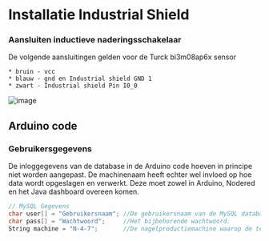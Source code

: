 # Installatie Industrial Shield

### Aansluiten inductieve naderingsschakelaar
De volgende aansluitingen gelden voor de Turck bi3m08ap6x sensor

```
* bruin - vcc
* blauw - gnd en Industrial shield GND 1
* zwart - Industrial shield Pin I0_0
```
![image](https://user-images.githubusercontent.com/57816069/147159540-c1bc548f-1fb9-48f6-ba03-479e40d557b6.png)

## Arduino code

### Gebruikersgegevens
De inloggegevens van de database in de Arduino code hoeven in principe niet worden aangepast.
De machinenaam heeft echter wel invloed op hoe data wordt opgeslagen en verwerkt. Deze moet zowel in Arduino, Nodered en het Java dashboard overeen komen.
```cpp
// MySQL Gegevens
char user[] = "Gebruikersnaam"; //De gebruikersnaam van de MySQL database.
char pass[] = "Wachtwoord";     //Het bijbehorende wachtwoord.
String machine = "N-4-7";       //De nagelproductiemachine waarop de teller wordt geïnstalleerd
```
